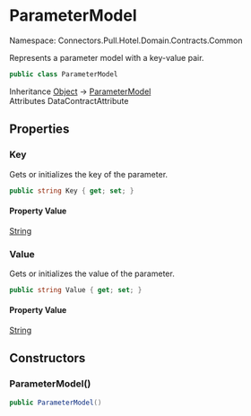 # ParameterModel

Namespace: Connectors.Pull.Hotel.Domain.Contracts.Common

Represents a parameter model with a key-value pair.

```csharp
public class ParameterModel
```

Inheritance [Object](https://docs.microsoft.com/en-us/dotnet/api/system.object) → [ParameterModel](./connectors.pull.hotel.domain.contracts.common.parametermodel)<br />
Attributes DataContractAttribute

## Properties

### **Key**

Gets or initializes the key of the parameter.

```csharp
public string Key { get; set; }
```

#### Property Value

[String](https://docs.microsoft.com/en-us/dotnet/api/system.string)<br />

### **Value**

Gets or initializes the value of the parameter.

```csharp
public string Value { get; set; }
```

#### Property Value

[String](https://docs.microsoft.com/en-us/dotnet/api/system.string)<br />

## Constructors

### **ParameterModel()**

```csharp
public ParameterModel()
```

